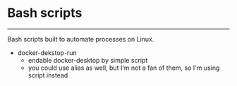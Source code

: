 # Bash scripts
-----------------
Bash scripts built to automate processes on Linux.

- docker-dekstop-run
  - endable docker-desktop by simple script
  - you could use alias as well, but I'm not a fan of them, so I'm using script instead
